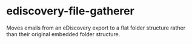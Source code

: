 # ediscovery-file-gatherer
 Moves emails from an eDiscovery export to a flat folder structure rather than their original embedded folder structure.
